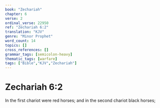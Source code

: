```yaml
---
book: "Zechariah"
chapter: 6
verse: 2
ordinal_verse: 22950
ref: "Zechariah 6:2"
translation: "KJV"
genre: "Minor Prophet"
word_count: 14
topics: []
cross_references: []
grammar_tags: [semicolon-heavy]
thematic_tags: [warfare]
tags: ["Bible","KJV","Zechariah"]
---
```


# Zechariah 6:2

In the first chariot were red horses; and in the second chariot black horses;
